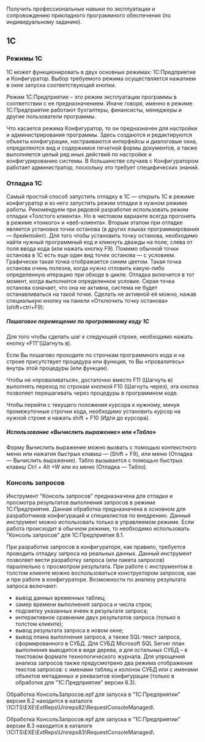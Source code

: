  Получить профессиональные навыки по эксплуатации и сопровождению прикладного программного обеспечения (по индивидуальному заданию).
 ## 1С
 ### Режимы 1С
 1С может функционировать в двух основных режимах: 1С:Предприятие и Конфигуратор. Выбор требуемого режима осуществляется нажатием в окне запуска соответствующей кнопки.

Режим 1С:Предприятие – это режим эксплуатации программы в соответствии с ее предназначением. Иначе говоря, именно в режиме 1С:Предприятие работают бухгалтеры, финансисты, менеджеры и другие пользователи программы.

Что касается режима Конфигуратор, то он предназначен для настройки и администрирования программы. Здесь создаются и редактируются объекты конфигурации, настраиваются интерфейсы и диалоговые окна, определяются вид и содержимое печатной формы документов, а также выполняется целый ряд иных действий по настройке и конфигурированию системы. В большинстве случаев с Конфигуратором работает администратор, поскольку это требует специфических знаний.

### Отладка 1С
Самый простой способ запустить отладку в 1С  — открыть 1С в режиме конфигуратор и из него запустить режим отладки в нужном режиме работы. Рекомендуем при рядовой разработке использовать режим отладки «Толстого клиента». Но в чистовом варианте всегда прогонять в режиме «тонкого» и «веб-клиента».
Вторым этапом при отладке является установка точки останова (в других языках программирования — брейкпойнт).
Для того чтобы установить точку останова, необходимо найти нужный программный код и кликнуть дважды на поле, слева от поля ввода кода (или нажать кнопку F9). 
Помимо обычной точки останова в 1С есть еще один вид точек останова — с условием. Графически такая точка отображается синим цветом. Такая точка останова очень полезна, когда нужно отловить какую-либо определенную итерацию при обходе в цикле. Отладка включится в тот момент, когда выполнится определенное условие.
Серая точка останова означает, что она не активна, система не будет останавливаться на такой точке. Сделать не активной её можно, нажав специальную кнопку на панели «Отключить точку останова» (shift+ctrl+F9):

##### Пошаговое перемещение по программному коду 1С
Для того чтобы сделать шаг к следующей строке, необходимо нажать кнопку «F11″(Шагнуть в).

Если Вы пошагово проходите по строчкам программного кода и на строке присутствует процедура или функция, то Вы «провалитесь» внутрь этой процедуры (или функции).

Чтобы не «проваливаться», достаточно вместо F11 (Шагнуть в) выполнять переход по строкам кнопкой F10 (Шагнуть через), эта кнопка позволяет перешагивать через процедуры в программном коде.

Чтобы перейти с текущего положения курсора к нужному, минуя промежуточные строчки кода, необходимо установить курсор на нужной строке и нажать shift + F10 (Идти до курсора).

##### Использование «Вычислить выражение» или «Табло»
Форму Вычислить выражение можно вызвать с помощью контекстного меню или нажатия быстрых клавиш — (Shift + F9), или меню (Отладка — Вычислить выражение).
Табло вызывается с помощью быстрых клавиш Ctrl + Alt +W или из меню (Отладка — Табло).

### Консоль запросов
Инструмент "Консоль запросов" предназначена для отладки и просмотра результатов выполнения запросов в режиме 1С:Предприятие. Данная обработка предназначена в основном для разработчиков конфигураций и специалистов по внедрению. Данный инструмент можно использовать только в управляемом режиме. Если работа происходит в обычном режиме, то необходимо использовать "Консоль запросов" для 1C:Предприятия 8.1.

При разработке запросов в конфигураторе, как правило, требуется проводить отладку запроса на реальных данных. Данный инструмент позволяет вести разработку запроса (или пакета запросов) параллельно с просмотром результата. При работе с инструментом в толстом клиенте можно воспользоваться конструктором запросов, как и при работе в конфигураторе. Возможности по анализу результата запроса включают:
  - вывод данных временных таблиц;
  - замер времени выполнения запроса и числа строк;
  - подсветку указанных ячеек в результате запроса;
  - интерактивное сравнение двух результатов запроса (только в толстом клиенте);
  - вывод результата запроса в новом окне;
  - вывод плана выполнения запроса, а также SQL-текст запроса, сформированного в СУБД. Для СУБД Microsoft SQL Server план выполнения выводится в виде дерева, а для остальных СУБД – в текстовом формате технологического журнала. Для упрощения анализа запросов также предусмотрено два режима отображения текстов запросов: с именами таблиц и колонок СУБД или с именами объектов метаданных и реквизитов конфигурации (только в обработке для "1С:Предприятие" версии 8.3).

Обработка КонсольЗапросов.epf для запуска в "1С:Предприятии" версии 8.2 находится в каталоге \1CITS\EXE\ExtReps\Unireps82\RequestConsoleManaged\

Обработка КонсольЗапросов.epf для запуска в "1С:Предприятии" версии 8.3 находится в каталоге \1CITS\EXE\ExtReps\Unireps83\RequestConsoleManaged\
